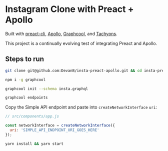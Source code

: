 # Instagram Clone with Preact + Apollo

Built with [preact-cli](http://npm.im/preact-cli), [Apollo](http://dev.apollodata.com), [Graphcool](http://graph.cool), and [Tachyons](http://tachyons.io).

This project is a continually evolving test of integrating Preact and Apollo.

## Steps to run
```bash
git clone git@github.com:DevanB/insta-preact-apollo.git && cd insta-preact-apollo
```

```bash
npm i -g graphcool
```

```bash
graphcool init --schema insta.graphql
```

```bash
graphcool endpoints
```

Copy the Simple API endpoint and paste into `createNetworkInterface` `uri`:

```javascript
// src/components/app.js

const networkInterface = createNetworkInterface({
  uri: 'SIMPLE_API_ENDPOINT_URI_GOES_HERE'
});
```

```bash
yarn install && yarn start
```
